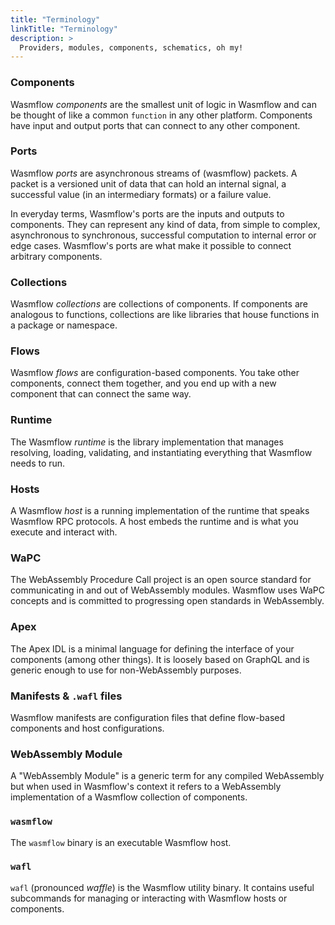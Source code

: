 ```yaml
---
title: "Terminology"
linkTitle: "Terminology"
description: >
  Providers, modules, components, schematics, oh my!
---
```


### Components

Wasmflow _components_ are the smallest unit of logic in Wasmflow and can be thought of like a common `function` in any other platform. Components have input and output ports that can connect to any other component.

### Ports

Wasmflow _ports_ are asynchronous streams of (wasmflow) packets. A packet is a versioned unit of data that can hold an internal signal, a successful value (in an intermediary formats) or a failure value.

In everyday terms, Wasmflow's ports are the inputs and outputs to components. They can represent any kind of data, from simple to complex, asynchronous to synchronous, successful computation to internal error or edge cases. Wasmflow's ports are what make it possible to connect arbitrary components.

### Collections

Wasmflow _collections_ are collections of components. If components are analogous to functions, collections are like libraries that house functions in a package or namespace.

### Flows

Wasmflow _flows_ are configuration-based components. You take other components, connect them together, and you end up with a new component that can connect the same way.

### Runtime

The Wasmflow _runtime_ is the library implementation that manages resolving, loading, validating, and instantiating everything that Wasmflow needs to run.

### Hosts

A Wasmflow _host_ is a running implementation of the runtime that speaks Wasmflow RPC protocols. A host embeds the runtime and is what you execute and interact with.

### WaPC

The WebAssembly Procedure Call project is an open source standard for communicating in and out of WebAssembly modules. Wasmflow uses WaPC concepts and is committed to progressing open standards in WebAssembly.

### Apex

The Apex IDL is a minimal language for defining the interface of your components (among other things). It is loosely based on GraphQL and is generic enough to use for non-WebAssembly purposes.

### Manifests & `.wafl` files

Wasmflow manifests are configuration files that define flow-based components and host configurations.

### WebAssembly Module

A "WebAssembly Module" is a generic term for any compiled WebAssembly but when used in Wasmflow's context it refers to a WebAssembly implementation of a Wasmflow collection of components.

### `wasmflow`

The `wasmflow` binary is an executable Wasmflow host.

### `wafl`

`wafl` (pronounced _waffle_) is the Wasmflow utility binary. It contains useful subcommands for managing or interacting with Wasmflow hosts or components.

